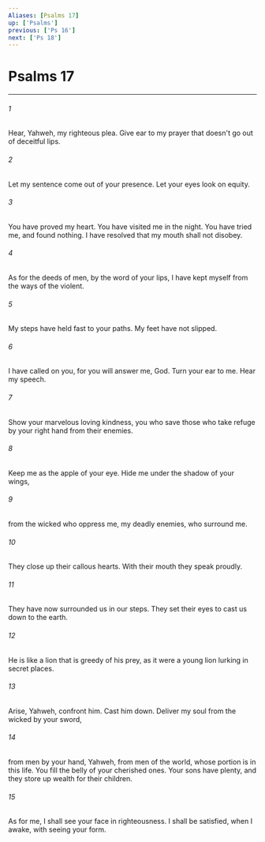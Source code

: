 ```yaml
---
Aliases: [Psalms 17]
up: ['Psalms']
previous: ['Ps 16']
next: ['Ps 18']
---
```

# Psalms 17
***





###### 1 

Hear, Yahweh, my righteous plea. Give ear to my prayer that doesn't go out of deceitful lips. 



###### 2 

Let my sentence come out of your presence. Let your eyes look on equity. 



###### 3 

You have proved my heart. You have visited me in the night. You have tried me, and found nothing. I have resolved that my mouth shall not disobey. 



###### 4 

As for the deeds of men, by the word of your lips, I have kept myself from the ways of the violent. 



###### 5 

My steps have held fast to your paths. My feet have not slipped. 



###### 6 

I have called on you, for you will answer me, God. Turn your ear to me. Hear my speech. 



###### 7 

Show your marvelous loving kindness, you who save those who take refuge by your right hand from their enemies. 



###### 8 

Keep me as the apple of your eye. Hide me under the shadow of your wings, 



###### 9 

from the wicked who oppress me, my deadly enemies, who surround me. 



###### 10 

They close up their callous hearts. With their mouth they speak proudly. 



###### 11 

They have now surrounded us in our steps. They set their eyes to cast us down to the earth. 



###### 12 

He is like a lion that is greedy of his prey, as it were a young lion lurking in secret places. 



###### 13 

Arise, Yahweh, confront him. Cast him down. Deliver my soul from the wicked by your sword, 



###### 14 

from men by your hand, Yahweh, from men of the world, whose portion is in this life. You fill the belly of your cherished ones. Your sons have plenty, and they store up wealth for their children. 



###### 15 

As for me, I shall see your face in righteousness. I shall be satisfied, when I awake, with seeing your form.
